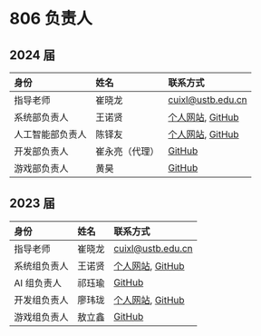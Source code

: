 ---
---

# 806 负责人

## 2024 届

| 身份             | 姓名           | 联系方式                                                                |
| :--------------- | :------------- | :---------------------------------------------------------------------- |
| 指导老师         | 崔晓龙         | cuixl@ustb.edu.cn                                                       |
| 系统部负责人     | 王诺贤         | [个人网站](https://bosswnx.xyz), [GitHub](https://github.com/bosswnx)   |
| 人工智能部负责人 | 陈铎友         | [个人网站](https://chandery.chat), [GitHub](https://github.com/QodiCat) |
| 开发部负责人     | 崔永亮（代理） | [GitHub](https://github.com/Fridemn)                                    |
| 游戏部负责人     | 黄昊           | [GitHub](https://github.com/CharserHH)                                  |

## 2023 届

| 身份         | 姓名   | 联系方式                                                              |
| :----------- | :----- | :-------------------------------------------------------------------- |
| 指导老师     | 崔晓龙 | cuixl@ustb.edu.cn                                                     |
| 系统组负责人 | 王诺贤 | [个人网站](https://bosswnx.xyz), [GitHub](https://github.com/bosswnx) |
| AI 组负责人  | 祁珏瑜 | [GitHub](https://github.com/QodiCat)                                  |
| 开发组负责人 | 廖玮珑 | [个人网站](https://lwl.lol), [GitHub](https://github.com/soulter)     |
| 游戏组负责人 | 敖立鑫 | [GitHub](https://github.com/aolixin)                                  |
